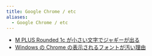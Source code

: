 ```yaml
---
title: Google Chrome / etc
aliases:
  - Google Chrome / etc
---
```


- [M PLUS Rounded 1c が小さい文字でジャギーが出る](../../../../../d/2022/01/07/Google%20Chrome%20フォント%20M%20PLUS%20Rounded%201c%20が小さい文字でジャギーが出る.md)
- [Windows の Chrome の表示されるフォントが汚い理由](../../../../../d/2022/04/05/Windows%20の%20Chrome%20の表示されるフォントが汚い理由.md)
